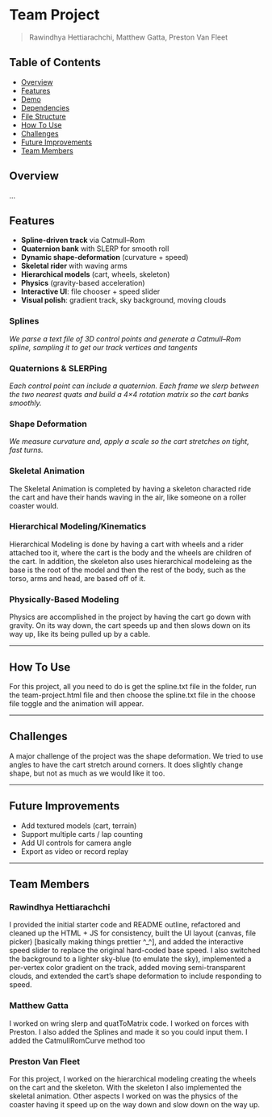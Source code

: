# Team Project
> Rawindhya Hettiarachchi, Matthew Gatta, Preston Van Fleet

## Table of Contents
- [Overview](#overview)
- [Features](#features)
- [Demo](#demo)
- [Dependencies](#dependencies)
- [File Structure](#file-structure)
- [How To Use](#how-to-use)
- [Challenges](#challenges)
- [Future Improvements](#future-improvements)
- [Team Members](#team-members)

## Overview
...

## Features
- **Spline-driven track** via Catmull–Rom
- **Quaternion bank** with SLERP for smooth roll
- **Dynamic shape-deformation** (curvature + speed)
- **Skeletal rider** with waving arms
- **Hierarchical models** (cart, wheels, skeleton)
- **Physics** (gravity-based acceleration)
- **Interactive UI**: file chooser + speed slider
- **Visual polish**: gradient track, sky background, moving clouds

### Splines
*We parse a text file of 3D control points and generate a Catmull–Rom spline,
sampling it to get our track vertices and tangents*

### Quaternions & SLERPing
*Each control point can include a quaternion. Each frame we slerp between the two nearest quats
and build a 4×4 rotation matrix so the cart banks smoothly.*

### Shape Deformation
*We measure curvature and, apply a scale so the cart stretches on tight, fast turns.*

### Skeletal Animation
The Skeletal Animation is completed by having a skeleton characted ride the cart and have
their hands waving in the air, like someone on a roller coaster would.

### Hierarchical Modeling/Kinematics
Hierarchical Modeling is done by having a cart with wheels and a rider attached too it, where
the cart is the body and the wheels are children of the cart. In addition, the skeleton also
uses hierarchical modeleing as the base is the root of the model and then the rest of the body,
such as the torso, arms and head, are based off of it.

### Physically-Based Modeling
Physics are accomplished in the project by having the cart go down with gravity. On its way down,
the cart speeds up and then slows down on its way up, like its being pulled up by a cable.

---

## How To Use
For this project, all you need to do is get the spline.txt file in the folder, run the team-project.html
file and then choose the spline.txt file in the choose file toggle and the animation will appear.

---

## Challenges
A major challenge of the project was the shape deformation. We tried to use angles to have the cart stretch
around corners. It does slightly change shape, but not as much as we would like it too.

---

## Future Improvements
- Add textured models (cart, terrain)
- Support multiple carts / lap counting
- Add UI controls for camera angle
- Export as video or record replay

---

## Team Members
### Rawindhya Hettiarachchi
I provided the initial starter code and README outline, refactored and cleaned up the HTML + JS for 
consistency, built the UI layout (canvas, file picker) [basically making things prettier ^_^], and added the 
interactive speed slider to replace the original hard-coded base speed. I also switched the background to a 
lighter sky-blue (to emulate the sky), implemented a per-vertex color gradient on the track, added moving 
semi-transparent clouds, and extended the cart’s shape deformation to include responding to speed.

### Matthew Gatta
I worked on wring slerp and quatToMatrix code. I worked on forces with Preston. I also added the Splines and
made it so you could input them. I added the CatmullRomCurve method too

### Preston Van Fleet
For this project, I worked on the hierarchical modeling creating the wheels on the cart and the skeleton.
With the skeleton I also implemented the skeletal animation. Other aspects I worked on was the physics of the
coaster having it speed up on the way down and slow down on the way up.
